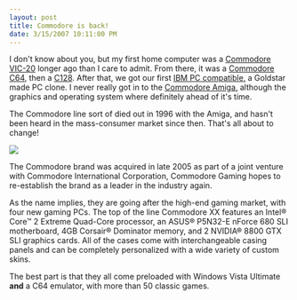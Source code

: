 ```yaml
---
layout: post
title: Commodore is back!
date: 3/15/2007 10:11:00 PM
---
```


I don't know about you, but my first home computer was a [Commodore VIC-20](http://en.wikipedia.org/wiki/Commodore_VIC-20) longer ago than I care to admit. From there, it was a [Commodore C64](http://en.wikipedia.org/wiki/Commodore_64 "http://en.wikipedia.org/wiki/Commodore_64"), then a [C128](http://en.wikipedia.org/wiki/Commodore_128). After that, we got our first [IBM PC compatible,](http://en.wikipedia.org/wiki/IBM_PC_compatible) a Goldstar made PC clone. I never really got in to the [Commodore Amiga,](http://en.wikipedia.org/wiki/Amiga) although the graphics and operating system where definitely ahead of it's time.

The Commodore line sort of died out in 1996 with the Amiga, and hasn't been heard in the mass-consumer market since then. That's all about to change!

[![](http://gwb.blob.core.windows.net/sdorman/5006/o_header_logo.png)](http://www.commodoregaming.com/pcshop/Home.aspx) 

The Commodore brand was acquired in late 2005 as part of a joint venture with Commodore International Corporation, Commodore Gaming hopes to re-establish the brand as a leader in the industry again.

As the name implies, they are going after the high-end gaming market, with four new gaming PCs. The top of the line Commodore XX features an Intel® Core™ 2 Extreme Quad-Core processor, an ASUS® P5N32-E nForce 680 SLI motherboard, 4GB Corsair® Dominator memory, and 2 NVIDIA® 8800 GTX SLI graphics cards. All of the cases come with interchangeable casing panels and can be completely personalized with a wide variety of custom skins.

The best part is that they all come preloaded with Windows Vista Ultimate <strong>and</strong> a C64 emulator, with more than 50 classic games.
